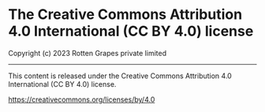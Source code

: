 # The Creative Commons Attribution 4.0 International (CC BY 4.0) license

Copyright (c) 2023 Rotten Grapes private limited

* * *

This content is released under the Creative Commons Attribution 4.0 International (CC BY 4.0) license.

https://creativecommons.org/licenses/by/4.0
